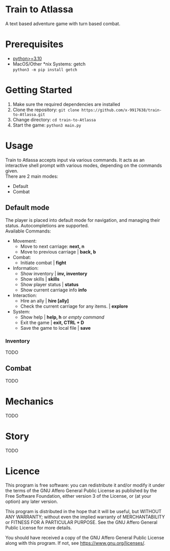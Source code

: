 # Train to Atlassa
A text based adventure game with turn based combat.

# Prerequisites
- [python>=3.10](https://python.org)
- MacOS/Other *nix Systems: getch<br>
    `python3 -m pip install getch`
# Getting Started
1. Make sure the required dependencies are installed
2. Clone the repository: `git clone https://github.com/x-9917638/train-to-Atlassa.git`
3. Change directory: `cd train-to-Atlassa`
4. Start the game: `python3 main.py`

# Usage
Train to Atlassa accepts input via various commands. 
It acts as an interactive shell prompt with various modes, depending on the commands given.
<br>
There are 2 main modes:
- Default
- Combat

## Default mode
The player is placed into default mode for navigation, and managing their status. Autocompletions are supported.
<br>
Available Commands:
- Movement:
    - Move to next carriage: **next, n**
    - Move to previous carriage | **back, b**
- Combat:
    - Initiate combat | **fight**
- Information:
    - Show inventory | **inv, inventory**
    - Show skills | **skills**
    - Show player status | **status**
    - Show current carriage info **info**            
- Interaction:
    - Hire an ally | **hire [ally]**
    - Check the current carriage for any items. | **explore**
- System:
  - Show help | **help, h** or *empty command*
  - Exit the game | **exit, CTRL + D**  
  - Save the game to local file | **save**

### Inventory
TODO

## Combat
TODO

# Mechanics
TODO

# Story
TODO

# Licence
This program is free software: you can redistribute it and/or modify
it under the terms of the GNU Affero General Public License as published
by the Free Software Foundation, either version 3 of the License, or
(at your option) any later version.

This program is distributed in the hope that it will be useful,
but WITHOUT ANY WARRANTY; without even the implied warranty of
MERCHANTABILITY or FITNESS FOR A PARTICULAR PURPOSE. See the
GNU Affero General Public License for more details.

You should have received a copy of the GNU Affero General Public License
along with this program.  If not, see <https://www.gnu.org/licenses/>.
